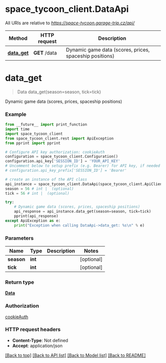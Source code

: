 # space_tycoon_client.DataApi

All URIs are relative to *https://space-tycoon.garage-trip.cz/api/*

Method | HTTP request | Description
------------- | ------------- | -------------
[**data_get**](DataApi.md#data_get) | **GET** /data | Dynamic game data (scores, prices, spaceship positions)

# **data_get**
> Data data_get(season=season, tick=tick)

Dynamic game data (scores, prices, spaceship positions)

### Example
```python
from __future__ import print_function
import time
import space_tycoon_client
from space_tycoon_client.rest import ApiException
from pprint import pprint

# Configure API key authorization: cookieAuth
configuration = space_tycoon_client.Configuration()
configuration.api_key['SESSION_ID'] = 'YOUR_API_KEY'
# Uncomment below to setup prefix (e.g. Bearer) for API key, if needed
# configuration.api_key_prefix['SESSION_ID'] = 'Bearer'

# create an instance of the API class
api_instance = space_tycoon_client.DataApi(space_tycoon_client.ApiClient(configuration))
season = 56 # int |  (optional)
tick = 56 # int |  (optional)

try:
    # Dynamic game data (scores, prices, spaceship positions)
    api_response = api_instance.data_get(season=season, tick=tick)
    pprint(api_response)
except ApiException as e:
    print("Exception when calling DataApi->data_get: %s\n" % e)
```

### Parameters

Name | Type | Description  | Notes
------------- | ------------- | ------------- | -------------
 **season** | **int**|  | [optional] 
 **tick** | **int**|  | [optional] 

### Return type

[**Data**](Data.md)

### Authorization

[cookieAuth](../README.md#cookieAuth)

### HTTP request headers

 - **Content-Type**: Not defined
 - **Accept**: application/json

[[Back to top]](#) [[Back to API list]](../README.md#documentation-for-api-endpoints) [[Back to Model list]](../README.md#documentation-for-models) [[Back to README]](../README.md)

